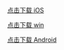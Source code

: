 [点击下载 iOS](https://github.com/cloudchain-speed/CloudChain/releases/download/07-08/cloudchain-0.9.0-0708-mac.zip) 

[点击下载 win](https://github.com/cloudchain-speed/CloudChain/releases/download/07-08/cloudchain-0.9.0-0708-win.zip) 

[点击下载 Android](https://github.com/cloudchain-speed/CloudChain/releases/download/07-08/cloudchain-1.2.4-android.apk) 

